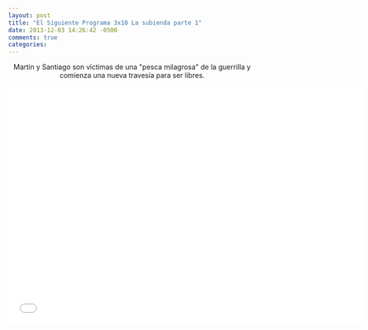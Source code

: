 ```yaml
---
layout: post
title: "El Siguiente Programa 3x10 La subienda parte 1"
date: 2013-12-03 14:26:42 -0500
comments: true
categories: 
---
```

<div align="center">
Martín y Santiago son víctimas de una "pesca milagrosa" de la guerrilla y comienza una nueva travesía para ser libres.
<br></br>
<iframe width="720" height="480" src="//www.youtube.com/embed/Lst-jVvPWzU" frameborder="0" allowfullscreen></iframe>
</div>
